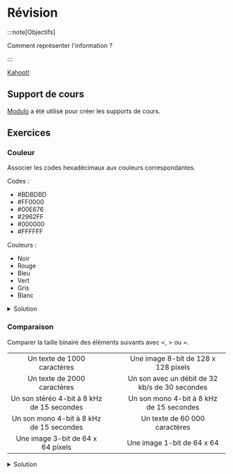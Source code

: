 # Révision

:::note[Objectifs]

Comment représenter l'information ?

:::

[Kahoot!](https://create.kahoot.it/course/31335d87-0967-4506-ab05-032241714e52)

## Support de cours

[Modulo](https://apprendre.modulo-info.ch/rep-info/index.html) a été utilisé pour créer les supports de cours.

## Exercices

### Couleur

Associer les codes hexadécimaux aux couleurs correspondantes.

Codes :

- #BDBDBD
- #FF0000
- #00E676
- #2962FF
- #000000
- #FFFFFF

Couleurs :

- Noir
- Rouge
- Bleu
- Vert
- Gris
- Blanc

<details>
  <summary>Solution</summary>

- #BDBDBD : Gris
- #FF0000 : Rouge
- #00E676 : Vert
- #2962FF : Bleu
- #000000 : Noir
- #FFFFFF : Blanc

</details>

### Comparaison

Comparer la taille binaire des éléments suivants avec \<, > ou =.

|                                            |                          |                                                |
| :----------------------------------------: | :----------------------: | :--------------------------------------------: |
|        Un texte de 1000 caractères         | &nbsp;&nbsp;&nbsp;&nbsp; |      Une image 8-bit de 128 x 128 pixels       |
|        Un texte de 2000 caractères         |                          | Un son avec un débit de 32 kb/s de 30 secondes |
| Un son stéréo 4-bit à 8 kHz de 15 secondes |                          |    Un son mono 4-bit à 8 kHz de 15 secondes    |
|  Un son mono 4-bit à 8 kHz de 15 secondes  |                          |         Un texte de 60 000 caractères          |
|     Une image 3-bit de 64 x 64 pixels      |                          |           Une image 1-bit de 64 x 64           |

<details>
  <summary>Solution</summary>

|                                            |     |                                                |
| :----------------------------------------: | :-: | :--------------------------------------------: |
|        Un texte de 1000 caractères         | \<  |      Une image 8-bit de 128 x 128 pixels       |
|        Un texte de 2000 caractères         | \<  | Un son avec un débit de 32 kb/s de 30 secondes |
| Un son stéréo 4-bit à 8 kHz de 15 secondes |  >  |    Un son mono 4-bit à 8 kHz de 15 secondes    |
|  Un son mono 4-bit à 8 kHz de 15 secondes  |  =  |         Un texte de 60 000 caractères          |
|     Une image 3-bit de 64 x 64 pixels      |  =  |           Une image 1-bit de 64 x 64           |

</details>

